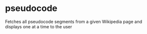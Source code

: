 # pseudocode
Fetches all pseudocode segments from a given Wikipedia page and displays one at a time to the user
